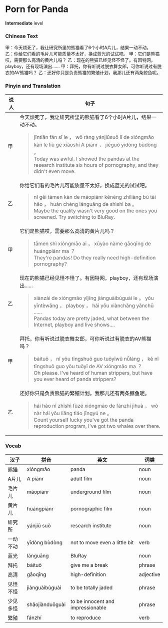 # Porn for Panda
**Intermediate** level
### Chinese Text
甲：今天烦死了，我让研究所里的熊猫看了6个小时A片儿，结果一动不动。<br />乙：你给它们看的毛片儿可能质量不太好，换成蓝光的试试吧。
甲：它们是熊猫哎，需要那么高清的黄片儿吗？
乙：现在的熊猫已经见怪不怪了。有因特网，playboy，还有现场演出......
甲：拜托，你有听说过脱衣舞女郎，可你听说过有脱衣的AV熊猫吗？
乙：还好你只是负责熊猫的繁殖计划，我那儿还有两条鲸鱼呢。

### Pinyin and Translation
|说人|句子|
|----|----|
|甲|今天烦死了，我让研究所里的熊猫看了6个小时A片儿，结果一动不动。<blockquote>jīntiān fán sǐ le ， wǒ ràng yánjiūsuǒ lǐ de xióngmāo kàn le liù ge xiǎoshí A piānr ， jiéguǒ yīdòng bùdòng 。<br />Today was awful. I showed the pandas at the research institute six hours of pornography, and they didn't even move.</blockquote>|
|乙|你给它们看的毛片儿可能质量不太好，换成蓝光的试试吧。<blockquote>nǐ gěi tāmen kàn de máopiānr kěnéng zhìliàng bù tài hǎo ， huàn chéng lánguāng de shìshi ba 。<br />Maybe the quality wasn't very good on the ones you screened. Try switching to BluRay.</blockquote>|
|甲|它们是熊猫哎，需要那么高清的黄片儿吗？<blockquote>tāmen shì xióngmāo ai ， xūyào nàme gāoqīng de huángpiānr ma ？<br />They're pandas! Do they really need high-definition pornography?</blockquote>|
|乙|现在的熊猫已经见怪不怪了。有因特网，playboy，还有现场演出......<blockquote>xiànzài de xióngmāo yǐjīng jiànguàibùguài le 。 yǒu yīntèwǎng ， playboy ， hái yǒu xiànchǎng yǎnchū ......<br />Pandas today are pretty jaded, what between the Internet, playboy and live shows....</blockquote>|
|甲|拜托，你有听说过脱衣舞女郎，可你听说过有脱衣的AV熊猫吗？<blockquote>bàituō ， nǐ yǒu tīngshuō guo tuōyīwǔ nǚláng ， kě nǐ tīngshuō guo yǒu tuōyī de AV xióngmāo ma ？<br />Oh please. I've heard of human strippers, but have you ever heard of panda strippers?</blockquote>|
|乙|还好你只是负责熊猫的繁殖计划，我那儿还有两条鲸鱼呢。<blockquote>hái hǎo nǐ zhǐshì fùzé xióngmāo de fánzhí jìhuà ， wǒ nàr hái yǒu liǎng tiáo jīngyú ne 。<br />Count yourself lucky you've got the panda reproduction program, I've got two whales over there.</blockquote>|
### Vocab
|汉子|拼音|英文|词类|
|----|----|----|----|
|熊猫|xióngmāo|panda|noun|
|A片儿|A piānr|adult film|noun|
|毛片儿|máopiānr|underground film|noun|
|黄片儿|huángpiānr|pornographic film|noun|
|研究所|yánjiū suǒ|research institute|noun|
|一动不动|yīdòng bùdòng|not to move even a little bit|verb|
|蓝光|lánguāng|BluRay|noun|
|拜托|bàituō|give me a break|phrase|
|高清|gāoqīng|high-definition|adjective|
|见怪不怪|jiànguàibùguài|to be totally jaded|phrase|
|少见多怪|shǎojiànduōguài|to be innocent and impressionable|phrase|
|繁殖|fánzhí|to reproduce|verb|